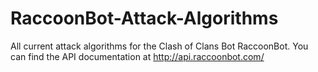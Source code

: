 # RaccoonBot-Attack-Algorithms
All current attack algorithms for the Clash of Clans Bot RaccoonBot. You can find the API documentation at http://api.raccoonbot.com/
